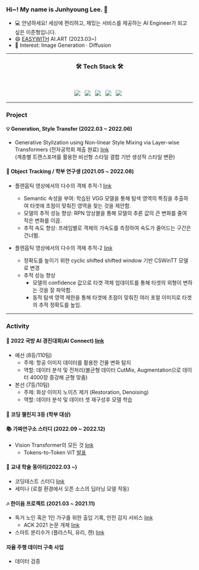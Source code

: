 ### Hi~! My name is Junhyoung Lee. 👋


<!--
**jjuun0/jjuun0** is a ✨ _special_ ✨ repository because its `README.md` (this file) appears on your GitHub profile.

Here are some ideas to get you started:

- 🔭 I’m currently working on ...
- 🌱 I’m currently learning ...
- 👯 I’m looking to collaborate on ...
- 🤔 I’m looking for help with ...
- 💬 Ask me about ...
- 📫 How to reach me: ...
- 😄 Pronouns: ...
- ⚡ Fun fact: ...
-->
- 💻 안녕하세요! 세상에 편리하고, 재밌는 서비스를 제공하는 AI Engineer가 되고 싶은 이준형입니다. 
- 😄 [EASYWITH](http://easywith.com/) AI.ART (2023.03~)
- 🌱 Interest: Image Generation · Diffusion

---


<h3 align="center"><b>🛠 Tech Stack 🛠</b></h3>
</br>
<p align="center">
<img src="https://img.shields.io/badge/Python-3776AB?style=flat-square&logo=Python&logoColor=white"/></a> &nbsp
<img src="https://img.shields.io/badge/PyTorch-EE4C2C?style=flat-square&logo=PyTorch&logoColor=white"/></a> &nbsp
<img src="https://img.shields.io/badge/TensorFlow-FF6F00?style=flat-square&logo=TensorFlow&logoColor=white"/></a> &nbsp
<img src="https://img.shields.io/badge/Java-007396?style=flat-square&logo=Python&logoColor=white"/></a> &nbsp
<!-- <img src="https://img.shields.io/badge/Android-3DDC84?style=flat-square&logo=Android&logoColor=white"/></a> &nbsp -->
<img src="https://img.shields.io/badge/AWS-232F3E?style=flat-square&logo=Amazon%20AWS&logoColor=white"/></a> &nbsp 

---

### Project  
#### 💡 Generation, Style Transfer (2022.03 ~ 2022.06)  
   - Generative Stylization using Non-linear Style Mixing via Layer-wise Transformers (전자공학회 제출 완료) [link](https://github.com/jjuun0/Capstone_Design)  
      (계층별 트랜스포머를 활용한 비선형 스타일 결합 기반 생성적 스타일 변환)
#### 💸 Object Tracking / 학부 연구생 (2021.05 ~ 2022.08)
  - 플렌옵틱 영상에서의 다수의 객체 추적-1 [link](https://github.com/jjuun0/object-tracking) 
      - Semantic 속성을 부여: 학습된 VGG 모델을 통해 탐색 영역의 특징을 추출하여 타겟에 초점이 맞춰진 영역을 찾는 것을 제안함.
      - 모델의 추적 성능 향상: RPN 앙상블을 통해 모델의 추론 값의 큰 변화를 줄여 작은 변화를 이끔. 
      -	추적 속도 향상: 프레임별로 객체의 가속도를 측정하여 속도가 줄어드는 구간은 건너뜀.
  
  - 플렌옵틱 영상에서의 다수의 객체 추적-2 [link](https://github.com/jjuun0/object-tracking-2)
      - 정확도를 높이기 위한 cyclic shifted shifted window 기반 CSWinTT 모델로 변경 
      - 추적 성능 향상  
        - 모델의 confidence 값으로 타겟 객체 업데이트를 통해 타겟의 외형이 변하는 것을 잘 파악함.  
        - 동적 탐색 영역 제한을 통해 타겟에 초점이 맞춰진 여러 포컬 이미지로 타겟의 추적 정확도를 높임.
---
### Activity             
#### 🏅 2022 국방 AI 경진대회(AI Connect) [link](https://github.com/jjuun0/MAICON)  
  - 예선 (8등/110팀) 
    - 주제: 항공 이미지 데이터를 활용한 건물 변화 탐지
    - 역할: 데이터 분석 및 전처리(불균형 데이터 CutMix, Augmentation으로 데이터 4000장 증강해 균형 맞춤) 
  - 본선 (7등/10팀)
    - 주제: 화상 이미지 노이즈 제거 (Restoration, Denoising)
    - 역할: 데이터 분석 및 데이터 셋 재구성후 모델 학습
    
#### 🥉 코딩 챌린지 3등 (학부 대상)
    
#### 📚 가짜연구소 스터디 (2022.09 ~ 2022.12)
  - Vision Transformer의 모든 것 [link](https://www.notion.so/chanrankim/Vision-Transformer-7cd4fbe829854c40b4a5dba3e51b10f8)  
    - Tokens-to-Token ViT [발표](https://fortune-scraper-694.notion.site/Tokens-to-Token-ViT-ecb4fbba6b2a49f8a5e8ec38549dde8f) 
    
#### 📖 교내 학술 동아리(2022.03 ~)
  - 코딩테스트 스터디 [link](https://github.com/Hansung-include/Coding-Test-Study)
  - 세미나 (로컬 환경에서 오픈 소스의 딥러닝 모델 작동)
    
#### 🎶 한이음 프로젝트 (2021.03 ~ 2021.11)
  - 독거 노인 혹은 1인 가구를 위한 출입 기록, 안전 감지 서비스 [link](https://github.com/jjuun0/smart-home)
    - ACK 2021 논문 개제 [link](https://koreascience.kr/article/CFKO202133649064979.pdf)
  - 스마트 분리수거 (플라스틱, 유리, 캔)  [link](https://github.com/jjuun0/Smart_Recycling)
      
#### 자율 주행 데이터 구축 사업
  - 데이터 검증



